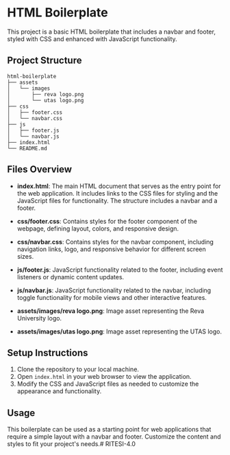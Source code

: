 # HTML Boilerplate

This project is a basic HTML boilerplate that includes a navbar and footer, styled with CSS and enhanced with JavaScript functionality.

## Project Structure

```
html-boilerplate
├── assets
│   └── images
│       ├── reva logo.png
│       └── utas logo.png
├── css
│   ├── footer.css
│   └── navbar.css
├── js
│   ├── footer.js
│   └── navbar.js
├── index.html
└── README.md
```

## Files Overview

- **index.html**: The main HTML document that serves as the entry point for the web application. It includes links to the CSS files for styling and the JavaScript files for functionality. The structure includes a navbar and a footer.

- **css/footer.css**: Contains styles for the footer component of the webpage, defining layout, colors, and responsive design.

- **css/navbar.css**: Contains styles for the navbar component, including navigation links, logo, and responsive behavior for different screen sizes.

- **js/footer.js**: JavaScript functionality related to the footer, including event listeners or dynamic content updates.

- **js/navbar.js**: JavaScript functionality related to the navbar, including toggle functionality for mobile views and other interactive features.

- **assets/images/reva logo.png**: Image asset representing the Reva University logo.

- **assets/images/utas logo.png**: Image asset representing the UTAS logo.

## Setup Instructions

1. Clone the repository to your local machine.
2. Open `index.html` in your web browser to view the application.
3. Modify the CSS and JavaScript files as needed to customize the appearance and functionality.

## Usage

This boilerplate can be used as a starting point for web applications that require a simple layout with a navbar and footer. Customize the content and styles to fit your project's needs.#   R I T E S I - 4 . 0  
 
